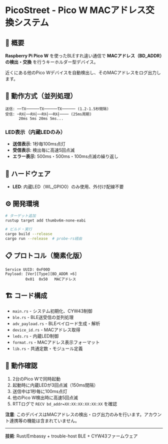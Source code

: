 # PicoStreet - Pico W MACアドレス交換システム

## 🎯 概要
**Raspberry Pi Pico W** を使ったBLEすれ違い通信で **MACアドレス（BD_ADDR）の検出・交換** を行うキーホルダー型デバイス。

近くにある他のPico Wデバイスを自動検出し、そのMACアドレスをログ出力します。

## 📡 動作方式（並列処理）
```
送信: ──TX──────TX──────TX────── (1.2-1.5秒間隔)
受信: ─RX┤──RX┤──RX┤──RX┤──── (25ms周期)
      20ms 5ms 20ms 5ms...
```

### LED表示（内蔵LEDのみ）
- **送信表示**: 1秒毎100ms点灯
- **受信表示**: 検出毎に高速5回点滅
- **エラー表示**: 500ms・500ms・100ms点滅の繰り返し

## 🔧 ハードウェア
- **LED**: 内蔵LED（WL_GPIO0）のみ使用、外付け配線不要

## ⚙️ 開発環境
```bash
# ターゲット追加
rustup target add thumbv6m-none-eabi

# ビルド・実行  
cargo build --release
cargo run --release  # probe-rs経由
```

## 📋 プロトコル（簡素化版）
```
Service UUID: 0xF00D
Payload: [Ver][Type][BD_ADDR ×6]
         0x01  0x50   MACアドレス
```

## 🏗️ コード構成
- `main.rs` - システム初期化、CYW43制御
- `ble.rs` - BLE送受信の並列処理
- `adv_payload.rs` - BLEペイロード生成・解析
- `device_id.rs` - MACアドレス取得
- `leds.rs` - 内蔵LED制御
- `format.rs` - MACアドレス表示フォーマット
- `lib.rs` - 共通定数・モジュール定義

## 🎯 動作確認
1. 2台のPico Wで同時起動
2. 起動時に内蔵LEDが3回点滅（150ms間隔）
3. 送信中は1秒毎に100ms点灯
4. 他のPico W検出時に高速5回点滅
5. RTTログで `RECV bd_addr=XX:XX:XX:XX:XX:XX` を確認

**注意**: このデバイスはMACアドレスの検出・ログ出力のみを行います。アカウント連携等の機能は含まれていません。

---
**技術**: Rust/Embassy + trouble-host BLE + CYW43ファームウェア

